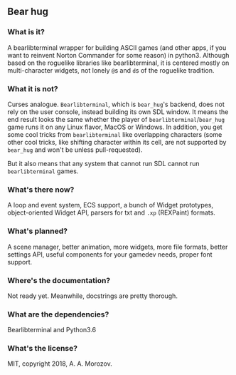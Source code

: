 ## Bear hug

### What is it?
A bearlibterminal wrapper for building ASCII games (and other apps, if
you want to reinvent Norton Commander for some reason) in python3.
Although based on the roguelike libraries like bearlibterminal, it is
centered mostly on multi-character widgets, not lonely `@`s and `d`s of
the roguelike tradition.

### What it is not?
Curses analogue. `Bearlibterminal`, which is `bear_hug`'s backend, does
not rely on the user console, instead building its own SDL window. It
means the end result looks the same whether the player of
`bearlibterminal`/`bear_hug` game runs it on any Linux flavor, MacOS or
Windows. In addition, you get some cool tricks from `bearlibterminal`
like overlapping characters (some other cool tricks, like shifting
character within its cell, are not supported by `bear_hug` and won't be
unless pull-requested).

But it also means that any system that cannot run SDL cannot run
`bearlibterminal` games.

### What's there now?
A loop and event system, ECS support, a bunch of Widget prototypes,
object-oriented Widget API, parsers for txt and `.xp` (REXPaint) formats.

### What's planned?
A scene manager, better animation, more widgets, more file formats,
better settings API, useful components for your gamedev needs, proper
font support.

### Where's the documentation?
Not ready yet. Meanwhile, docstrings are pretty thorough.

### What are the dependencies?
Bearlibterminal and Python3.6

### What's the license?
MIT, copyright 2018, A. A. Morozov.
